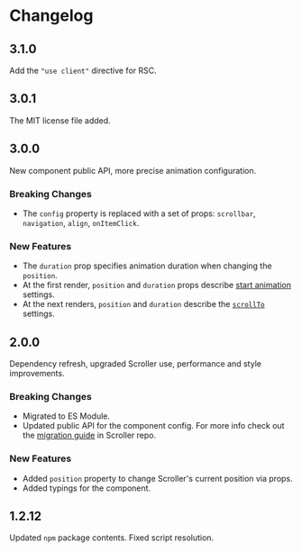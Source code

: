 # Changelog

## 3.1.0

Add the `"use client"` directive for RSC.

## 3.0.1

The MIT license file added.

## 3.0.0

New component public API, more precise animation configuration.

### Breaking Changes

- The `config` property is replaced with a set of props: `scrollbar`, `navigation`, `align`, `onItemClick`.

### New Features

- The `duration` prop specifies animation duration when changing the `position`.
- At the first render, `position` and `duration` props describe [start animation](https://github.com/bespoyasov/scroller#configuration) settings.
- At the next renders, `position` and `duration` describe the [`scrollTo`](https://github.com/bespoyasov/scroller#position-change) settings.

## 2.0.0

Dependency refresh, upgraded Scroller use, performance and style improvements.

### Breaking Changes

- Migrated to ES Module.
- Updated public API for the component config. For more info check out the [migration guide](https://github.com/bespoyasov/scroller/blob/master/CHANGELOG.md#v300) in Scroller repo.

### New Features

- Added `position` property to change Scroller's current position via props.
- Added typings for the component.

## 1.2.12

Updated `npm` package contents. Fixed script resolution.
